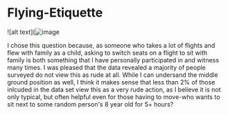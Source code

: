 # Flying-Etiquette

![alt text](![image](https://github.com/user-attachments/assets/bd38d5dd-c98c-4a09-b547-bda1f3e994db)

I chose this question because, as someone who takes a lot of flights and flew with family as a child, asking to switch seats on a flight to sit with family is both something that I have personally participated in and witness many times. I was pleased that the data revealed a majority of people surveyed do not view this as rude at all. While I can undersand the middle ground position as well, I think it makes sense that less than 2% of those inlcuded in the data set view this as a very rude action, as I believe it is not only typical, but often helpful even for those having to move-who wants to sit next to some random person's 8 year old for 5+ hours?
